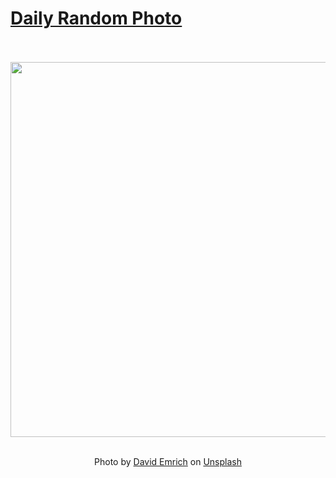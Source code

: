 # [Daily Random Photo](https://www.dailyrandomphoto.com/)

<div align="center">
  <br>
  <br>
  <a href="https://www.dailyrandomphoto.com/p/2023/2023-08-27/"><img src="https://images.unsplash.com/photo-1690261003258-0bbe37fa0209?crop=entropy&cs=tinysrgb&fit=max&fm=jpg&ixid=M3w3NzUwOHwwfDF8cmFuZG9tfHx8fHx8fHx8MTY5MzA5NjE0Nnw&ixlib=rb-4.0.3&q=80&w=1080" width="600px"></a>
  <br>
  <br>
  <p class="has-text-grey">Photo by <a href="https://unsplash.com/@davidemrich?utm_source=Daily%20Random%20Photo&amp;utm_medium=referral" target="_blank" rel="noopener noreferrer">David Emrich</a> on <a href="https://unsplash.com/photos/a-narrow-alley-way-with-a-wooden-building-in-the-background-X1Hozg__MiA?utm_source=Daily%20Random%20Photo&amp;utm_medium=referral" target="_blank" rel="noopener noreferrer">Unsplash</a></p>
</div>
